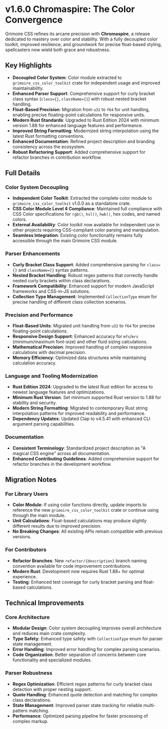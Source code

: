 # v1.6.0 Chromaspire: The Color Convergence

Grimoire CSS refines its arcane precision with **Chromaspire**, a release dedicated to mastery over color and stability. With a fully decoupled color toolkit, improved resilience, and groundwork for precise float-based styling, spellcasters now wield both grace and robustness.

## Key Highlights

- **Decoupled Color System**: Color module extracted to `grimoire_css_color_toolkit` crate for independent usage and improved maintainability.
- **Enhanced Parser Support**: Comprehensive support for curly bracket class syntax (`class={}`, `className={}`) with robust nested bracket handling.
- **Float-Based Precision**: Migration from `u32` to `f64` for unit handling, enabling precise floating-point calculations for responsive units.
- **Modern Rust Standards**: Upgraded to Rust Edition 2024 with minimum version 1.88 for enhanced language features and performance.
- **Improved String Formatting**: Modernized string interpolation using the latest Rust formatting conventions.
- **Enhanced Documentation**: Refined project description and branding consistency across the ecosystem.
- **Robust Refactoring Support**: Added comprehensive support for refactor branches in contribution workflow.

## Full Details

### Color System Decoupling

- **Independent Color Toolkit**: Extracted the complete color module to `grimoire_css_color_toolkit` v1.0.0 as a standalone crate.
- **CSS Color Module Level 4 Compliance**: Maintained full compliance with CSS Color specifications for `rgb()`, `hsl()`, `hwb()`, hex codes, and named colors.
- **External Availability**: Color toolkit now available for independent use in other projects requiring CSS-compliant color parsing and manipulation.
- **Seamless Integration**: Existing color functionality remains fully accessible through the main Grimoire CSS module.

### Parser Enhancements

- **Curly Bracket Class Support**: Added comprehensive parsing for `class={}` and `className={}` syntax patterns.
- **Nested Bracket Handling**: Robust regex patterns that correctly handle nested curly brackets within class declarations.
- **Framework Compatibility**: Enhanced support for modern JavaScript frameworks and CSS-in-JS solutions.
- **Collection Type Management**: Implemented `CollectionType` enum for precise handling of different class collection scenarios.

### Precision and Performance

- **Float-Based Units**: Migrated unit handling from `u32` to `f64` for precise floating-point calculations.
- **Responsive Design Support**: Enhanced accuracy for `mfs`/`mrs` (minimum/maximum font-size) and other fluid sizing calculations.
- **Mathematical Precision**: Improved handling of complex responsive calculations with decimal precision.
- **Memory Efficiency**: Optimized data structures while maintaining calculation accuracy.

### Language and Tooling Modernization

- **Rust Edition 2024**: Upgraded to the latest Rust edition for access to newest language features and optimizations.
- **Minimum Rust Version**: Set minimum supported Rust version to 1.88 for stability and security.
- **Modern String Formatting**: Migrated to contemporary Rust string interpolation patterns for improved readability and performance.
- **Dependency Updates**: Updated Clap to v4.5.41 with enhanced CLI argument parsing capabilities.

### Documentation

- **Consistent Terminology**: Standardized project description as "A magical CSS engine" across all documentation.
- **Enhanced Contributing Guidelines**: Added comprehensive support for refactor branches in the development workflow.

## Migration Notes

### For Library Users

- **Color Module**: If using color functions directly, update imports to reference the new `grimoire_css_color_toolkit` crate or continue using through the main module.
- **Unit Calculations**: Float-based calculations may produce slightly different results due to improved precision.
- **No Breaking Changes**: All existing APIs remain compatible with previous versions.

### For Contributors

- **Refactor Branches**: New `refactor/{description}` branch naming convention available for code improvement contributions.
- **Modern Rust**: Development now requires Rust 1.88+ for optimal experience.
- **Testing**: Enhanced test coverage for curly bracket parsing and float-based calculations.

## Technical Improvements

### Core Architecture

- **Modular Design**: Color system decoupling improves overall architecture and reduces main crate complexity.
- **Type Safety**: Enhanced type safety with `CollectionType` enum for parser state management.
- **Error Handling**: Improved error handling for complex parsing scenarios.
- **Code Organization**: Better separation of concerns between core functionality and specialized modules.

### Parser Robustness

- **Regex Optimization**: Efficient regex patterns for curly bracket class detection with proper nesting support.
- **Quote Handling**: Enhanced quote detection and matching for complex class declarations.
- **State Management**: Improved parser state tracking for reliable multi-pattern matching.
- **Performance**: Optimized parsing pipeline for faster processing of complex markup.
